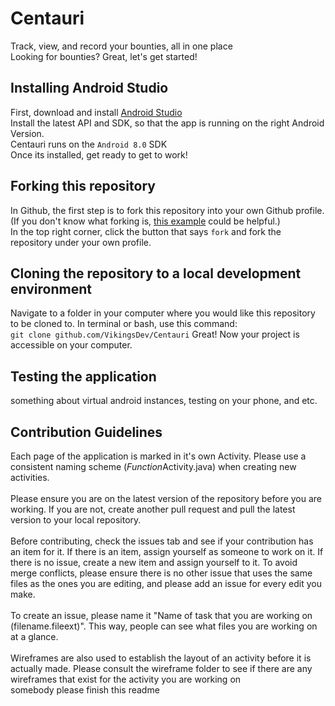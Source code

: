 # Centauri
Track, view, and record your bounties, all in one place <br>
Looking for bounties? Great, let's get started! <br>
## Installing Android Studio
First, download and install [Android Studio](https://developer.android.com/studio) <br>
Install the latest API and SDK, so that the app is running on the right Android Version.<br>
Centauri runs on the `Android 8.0` SDK<br>
Once its installed, get ready to get to work!<br>
## Forking this repository
In Github, the first step is to fork this repository into your own Github profile.<br>
    (If you don't know what forking is, [this example](https://help.github.com/en/github/getting-started-with-github/fork-a-repo#fork-an-example-repository) could be helpful.) <br>
In the top right corner, click the button that says `fork` and fork the repository under your own profile. <br>
## Cloning the repository to a local development environment
Navigate to a folder in your computer where you would like this repository to be cloned to. In terminal or bash, use this command:<br>
```git clone github.com/VikingsDev/Centauri```
Great! Now your project is accessible on your computer.
## Testing the application
something about virtual android instances, testing on your phone, and etc.<br>
## Contribution Guidelines
Each page of the application is marked in it's own Activity. Please use a consistent naming scheme (<i>Function</i>Activity.java) when creating new activities. <br><br>
Please ensure you are on the latest version of the repository before you are working. If you are not, create another pull request and pull the latest version to your local repository. <br><br>
Before contributing, check the issues tab and see if your contribution has an item for it. If there is an item, assign yourself as someone to work on it. If there is no issue, create a new item and assign yourself to it. To avoid merge conflicts, please ensure there is no other issue that uses the same files as the ones you are editing, and please add an issue for every edit you make.<br><br>
To create an issue, please name it "Name of task that you are working on (filename.fileext)". This way, people can see what files you are working on at a glance.<br><br>
Wireframes are also used to establish the layout of an activity before it is actually made. Please consult the wireframe folder to see if there are any wireframes that exist for the activity you are working on<br>
somebody please finish this readme
